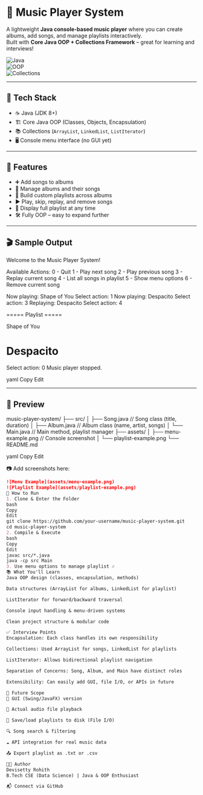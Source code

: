 # 🎵 Music Player System  

A lightweight **Java console-based music player** where you can create albums, add songs, and manage playlists interactively.  
Built with **Core Java OOP + Collections Framework** – great for learning and interviews!  

![Java](https://img.shields.io/badge/Java-8+-blue?logo=java)  
![OOP](https://img.shields.io/badge/OOP-Concepts-green)  
![Collections](https://img.shields.io/badge/Collections-ArrayList%20%7C%20LinkedList-orange)  

---

## 🔧 Tech Stack
- ☕ Java (JDK 8+)  
- 🏗 Core Java OOP (Classes, Objects, Encapsulation)  
- 📚 Collections (`ArrayList`, `LinkedList`, `ListIterator`)  
- 🖥 Console menu interface (no GUI yet)  

---

## 🎯 Features
- ➕ Add songs to albums  
- 📀 Manage albums and their songs  
- 💽 Build custom playlists across albums  
- ▶️ Play, skip, replay, and remove songs  
- 📑 Display full playlist at any time  
- 🛠 Fully OOP – easy to expand further  

---

## 🎬 Sample Output
Welcome to the Music Player System!

Available Actions:
0 - Quit
1 - Play next song
2 - Play previous song
3 - Replay current song
4 - List all songs in playlist
5 - Show menu options
6 - Remove current song

Now playing: Shape of You
Select action: 1
Now playing: Despacito
Select action: 3
Replaying: Despacito
Select action: 4

===== Playlist =====

Shape of You

Despacito
===================

Select action: 0
Music player stopped.

yaml
Copy
Edit

---

## 📸 Preview
music-player-system/
├── src/
│ ├── Song.java // Song class (title, duration)
│ ├── Album.java // Album class (name, artist, songs)
│ └── Main.java // Main method, playlist manager
├── assets/
│ ├── menu-example.png // Console screenshot
│ └── playlist-example.png
└── README.md

yaml
Copy
Edit

📷 Add screenshots here:  
```md
![Menu Example](assets/menu-example.png)
![Playlist Example](assets/playlist-example.png)
🚀 How to Run
1. Clone & Enter the Folder
bash
Copy
Edit
git clone https://github.com/your-username/music-player-system.git
cd music-player-system
2. Compile & Execute
bash
Copy
Edit
javac src/*.java
java -cp src Main
3. Use menu options to manage playlist 🎶
📚 What You'll Learn
Java OOP design (classes, encapsulation, methods)

Data structures (ArrayList for albums, LinkedList for playlist)

ListIterator for forward/backward traversal

Console input handling & menu-driven systems

Clean project structure & modular code

✅ Interview Points
Encapsulation: Each class handles its own responsibility

Collections: Used ArrayList for songs, LinkedList for playlists

ListIterator: Allows bidirectional playlist navigation

Separation of Concerns: Song, Album, and Main have distinct roles

Extensibility: Can easily add GUI, file I/O, or APIs in future

🔮 Future Scope
🎨 GUI (Swing/JavaFX) version

🎵 Actual audio file playback

💾 Save/load playlists to disk (File I/O)

🔍 Song search & filtering

☁️ API integration for real music data

📤 Export playlist as .txt or .csv

👨‍💻 Author
Devisetty Rohith
B.Tech CSE (Data Science) | Java & OOP Enthusiast

📬 Connect via GitHub

